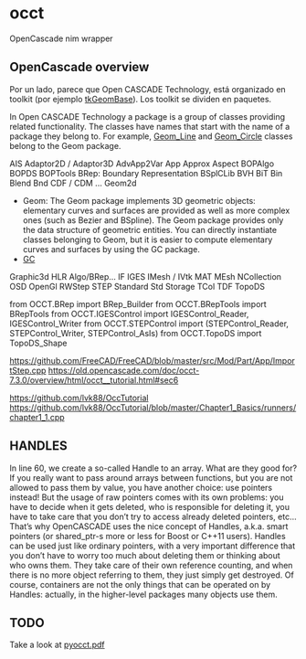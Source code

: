 # occt
OpenCascade nim wrapper

## OpenCascade overview
Por un lado, parece que Open CASCADE Technology, está organizado en toolkit (por ejemplo [tkGeomBase](https://old.opencascade.com/doc/occt-7.3.0/refman/html/toolkit_tkgeombase.html)). Los toolkit se dividen en paquetes.

In Open CASCADE Technology a package is a group of classes providing related functionality. The classes have names that start with the name of a package they belong to. For example, [Geom_Line](https://old.opencascade.com/doc/occt-7.3.0/refman/html/class_geom___line.html) and [Geom_Circle](https://old.opencascade.com/doc/occt-7.3.0/refman/html/class_geom___circle.html) classes belong to the Geom package. 

AIS
Adaptor2D / Adaptor3D
AdvApp2Var
App
Approx
Aspect
BOPAlgo
BOPDS
BOPTools
BRep: Boundary Representation
BSplCLib
BVH
BiT
Bin
Blend
Bnd
CDF / CDM
...
Geom2d

- Geom: The Geom package implements 3D geometric objects: elementary curves and surfaces are provided as well as more complex ones (such as Bezier and BSpline). The Geom package provides only the data structure of geometric entities. You can directly instantiate classes belonging to Geom, but it is easier to compute elementary curves and surfaces by using the GC package. 
- [GC](https://old.opencascade.com/doc/occt-7.3.0/refman/html/package_gc.html)

Graphic3d
HLR Algo/BRep...
IF
IGES
IMesh / IVtk
MAT
MEsh
NCollection
OSD
OpenGl
RWStep
STEP
Standard
Std
Storage
TCol
TDF
TopoDS


from OCCT.BRep import BRep_Builder
from OCCT.BRepTools import BRepTools
from OCCT.IGESControl import IGESControl_Reader, IGESControl_Writer
from OCCT.STEPControl import (STEPControl_Reader, STEPControl_Writer,
                              STEPControl_AsIs)
from OCCT.TopoDS import TopoDS_Shape

https://github.com/FreeCAD/FreeCAD/blob/master/src/Mod/Part/App/ImportStep.cpp
https://old.opencascade.com/doc/occt-7.3.0/overview/html/occt__tutorial.html#sec6

https://github.com/lvk88/OccTutorial
https://github.com/lvk88/OccTutorial/blob/master/Chapter1_Basics/runners/chapter1_1.cpp

## HANDLES
In line 60, we create a so-called Handle to an array. What are they good for? If you really want to pass around arrays between functions, but you are not allowed to pass them by value, you have another choice: use pointers instead! But the usage of raw pointers comes with its own problems: you have to decide when it gets deleted, who is responsible for deleting it, you have to take care that you don’t try to access already deleted pointers, etc… That’s why OpenCASCADE uses the nice concept of Handles, a.k.a. smart pointers (or shared_ptr-s more or less for Boost or C++11 users). Handles can be used just like ordinary pointers, with a very important difference that you don’t have to worry too much about deleting them or thinking about who owns them. They take care of their own reference counting, and when there is no more object referring to them, they just simply get destroyed. Of course, containers are not the only things that can be operated on by Handles: actually, in the higher-level packages many objects use them.

## TODO
Take a look at [pyocct.pdf](https://buildmedia.readthedocs.org/media/pdf/pyocct/latest/pyocct.pdf)
